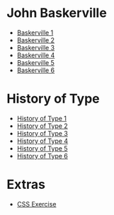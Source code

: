 John Baskerville
================

- [Baskerville 1](https://joshmccabe.github.io/john_baskerville_/baskerville1.html)
- [Baskerville 2](https://joshmccabe.github.io/john_baskerville_/baskerville2.html)
- [Baskerville 3](https://joshmccabe.github.io/john_baskerville_/baskerville3.html)
- [Baskerville 4](https://joshmccabe.github.io/john_baskerville_/baskerville4.html)
- [Baskerville 5](https://joshmccabe.github.io/john_baskerville_/baskerville5.html)
- [Baskerville 6](https://joshmccabe.github.io/john_baskerville_/baskerville6.html)


History of Type
===============

- [History of Type 1](https://joshmccabe.github.io/john_baskerville_/history1.html)
- [History of Type 2](https://joshmccabe.github.io/john_baskerville_/history2.html)
- [History of Type 3](https://joshmccabe.github.io/john_baskerville_/history3.html)
- [History of Type 4](https://joshmccabe.github.io/john_baskerville_/history4.html)
- [History of Type 5](https://joshmccabe.github.io/john_baskerville_/history5.html)
- [History of Type 6](https://joshmccabe.github.io/john_baskerville_/history6.html)

Extras
======

- [CSS Exercise](https://joshmccabe.github.io/john_baskerville_/CSS%20exercise.html) 
